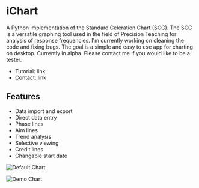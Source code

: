 # iChart

A Python implementation of the Standard Celeration Chart (SCC). The SCC is a versatile graphing tool used in the field of Precision Teaching for analysis of response frequencies. I'm currently working on cleaning the code and fixing bugs. The goal is a simple and easy to use app for charting on desktop. Currently in alpha. Please contact me if you would like to be a tester.

- Tutorial: link
- Contact: link

## Features
- Data import and export
- Direct data entry
- Phase lines
- Aim lines
- Trend analysis
- Selective viewing
- Credit lines
- Changable start date

![Default Chart](https://github.com/SJV-S/iChart/blob/main/default_chart.png?raw=true "Default Chart")

![Demo Chart](https://github.com/SJV-S/iChart/blob/main/demo_chart.png?raw=true "Demo Chart")

